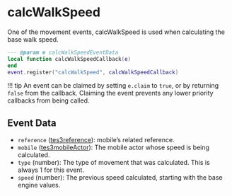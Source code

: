 # calcWalkSpeed

One of the movement events, calcWalkSpeed is used when calculating the base walk speed.

```lua
--- @param e calcWalkSpeedEventData
local function calcWalkSpeedCallback(e)
end
event.register("calcWalkSpeed", calcWalkSpeedCallback)
```

!!! tip
	An event can be claimed by setting `e.claim` to `true`, or by returning `false` from the callback. Claiming the event prevents any lower priority callbacks from being called.

## Event Data

* `reference` ([tes3reference](../../types/tes3reference)): mobile’s related reference.
* `mobile` ([tes3mobileActor](../../types/tes3mobileActor)): The mobile actor whose speed is being calculated.
* `type` (number): The type of movement that was calculated. This is always 1 for this event.
* `speed` (number): The previous speed calculated, starting with the base engine values.

